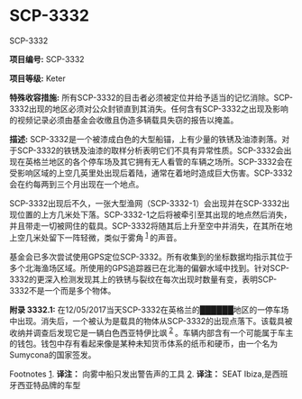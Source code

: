 # SCP-3332
                        




SCP-3332



**项目编号:**  SCP-3332

**项目等级:**  Keter

**特殊收容措施:**  所有SCP-3332的目击者必须被定位并给予适当的记忆消除。SCP-3332出现的地区必须对公众封锁直到其消失。任何含有SCP-3332之出现及影响的视频记录必须由基金会收缴且伪造多辆载具失窃的报告以掩盖。

**描述:**  SCP-3332是一个被漆成白色的大型船锚，上有少量的铁锈及油漆剥落。对于SCP-3332的铁锈及油漆的取样分析表明它们不具有异常性质。SCP-3332会出现在英格兰地区的各个停车场及其它拥有无人看管的车辆之场所。SCP-3332会在受影响区域的上空几英里处出现后着陆，通常在着地时造成巨大伤害。SCP-3332会在约每两到三个月出现在一个地点。

SCP-3332出现后不久，一张大型渔网（SCP-3332-1）会出现并在SCP-3332出现位置的上方几米处下落。SCP-3332-1之后将被牵引至其出现的地点然后消失，并且带走一切被网住的载具。SCP-3332将随其后上升至空中并消失，在其所在地上空几米处留下一阵轻微，类似于雾角<sup class='footnoteref'>
 <a shape='rect' class='footnoteref' id='footnoteref-1' href='javascript:;' onclick='WIKIDOT.page.utils.scrollToReference(&apos;footnote-1&apos;)'>1</a>
</sup>的声音。

基金会已多次尝试使用GPS定位SCP-3332。所有收集到的坐标数据均指示其位于多个北海渔场区域。所使用的GPS追踪器已在北海的偏僻水域中找到。针对SCP-3332的更深入检测发现其上的铁锈与裂纹在每次出现时数量有变，表明SCP-3332不是一个而是多个物体。

**附录 3332.1:**  在12/05/2017当天SCP-3332在英格兰的██████地区的一停车场中出现。消失后，一个被认为是载具的物体从SCP-3332的出现点落下。该载具被收纳并调查后发现它是一辆白色西亚特伊比飒<sup class='footnoteref'>
 <a shape='rect' class='footnoteref' id='footnoteref-2' href='javascript:;' onclick='WIKIDOT.page.utils.scrollToReference(&apos;footnote-2&apos;)'>2</a>
</sup>。车辆内部含有一个可能属于车主的钱包。钱包中存有看起来像是某种未知货币体系的纸币和硬币，由一个名为Sumycona的国家签发。



Footnotes
<a shape='rect' href='javascript:;' onclick='WIKIDOT.page.utils.scrollToReference(&apos;footnoteref-1&apos;)'>1</a>. **译注：** 向雾中船只发出警告声的工具
<a shape='rect' href='javascript:;' onclick='WIKIDOT.page.utils.scrollToReference(&apos;footnoteref-2&apos;)'>2</a>. **译注：** SEAT Ibiza,是西班牙西亚特品牌的车型


                    